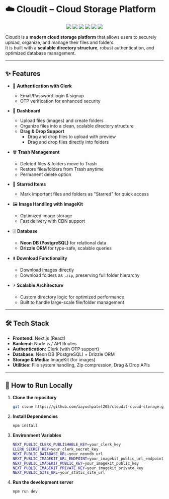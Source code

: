 # ☁️ Cloudit – Cloud Storage Platform

<p align="center">
  <a href="https://nextjs.org/"><img src="https://img.shields.io/badge/Next.js-000000?style=for-the-badge&logo=nextdotjs&logoColor=white" /></a>
  <a href="https://clerk.com/"><img src="https://img.shields.io/badge/Clerk-3B82F6?style=for-the-badge&logo=clerk&logoColor=white" /></a>
  <a href="https://www.postgresql.org/"><img src="https://img.shields.io/badge/PostgreSQL-316192?style=for-the-badge&logo=postgresql&logoColor=white" /></a>
  <a href="https://orm.drizzle.team/"><img src="https://img.shields.io/badge/Drizzle%20ORM-FFCA28?style=for-the-badge&logo=drizzle&logoColor=black" /></a>
  <a href="https://imagekit.io/"><img src="https://img.shields.io/badge/ImageKit-5C67F2?style=for-the-badge&logo=cloudinary&logoColor=white" /></a>
  <a href="https://neon.tech/"><img src="https://img.shields.io/badge/NeonDB-00E599?style=for-the-badge&logo=postgresql&logoColor=white" /></a>
</p>

Cloudit is a **modern cloud storage platform** that allows users to securely upload, organize, and manage their files and folders.  
It is built with a **scalable directory structure**, robust authentication, and optimized database management.  

---

## ✨ Features

- 🔐 **Authentication with Clerk**  
  - Email/Password login & signup  
  - OTP verification for enhanced security  

- 📂 **Dashboard**  
  - Upload files (images) and create folders  
  - Organize files into a clean, scalable directory structure  
  - **Drag & Drop Support**  
    - Drag and drop files to upload with preview  
    - Drag and drop files directly into folders  

- 🗑️ **Trash Management**  
  - Deleted files & folders move to Trash  
  - Restore files/folders from Trash anytime  
  - Permanent delete option  

- 🌟 **Starred Items**  
  - Mark important files and folders as "Starred" for quick access  

- 🖼️ **Image Handling with ImageKit**  
  - Optimized image storage  
  - Fast delivery with CDN support  

- 🗄️ **Database**  
  - **Neon DB (PostgreSQL)** for relational data  
  - **Drizzle ORM** for type-safe, scalable queries  

- ⬇️ **Download Functionality**  
  - Download images directly  
  - Download folders as `.zip`, preserving full folder hierarchy  

- ⚡ **Scalable Architecture**  
  - Custom directory logic for optimized performance  
  - Built to handle large-scale file/folder management  

---

## 🛠️ Tech Stack

- **Frontend:** Next.js (React)  
- **Backend:** Node.js / API Routes  
- **Authentication:** Clerk (with OTP support)  
- **Database:** Neon DB (PostgreSQL) + Drizzle ORM  
- **Storage & Media:** ImageKit (for images)  
- **Utilities:** File system handling, Zip compression, Drag & Drop APIs  

---

## 🚀 How to Run Locally

1. **Clone the repository**
   ```bash
   git clone https://github.com/aayushpatel205/cloudit-cloud-storage.git

2. **Install Dependencies**
   ```bash
   npm install

3. **Environment Variables**
    ```bash
    NEXT_PUBLIC_CLERK_PUBLISHABLE_KEY=your_clerk_key
    CLERK_SECRET_KEY=your_clerk_secret_key
    NEXT_PUBLIC_DATABASE_URL=your_neondb_url
    NEXT_PUBLIC_IMAGEKIT_URL_ENDPOINT=your_imagekit_public_url_endpoint
    NEXT_PUBLIC_IMAGEKIT_PUBLIC_KEY=your_imagekit_public_key
    NEXT_PUBLIC_IMAGEKIT_PRIVATE_KEY=your_imagekit_private_key
    NEXT_PUBLIC_SITE_URL=your_static_site_url

4. **Run the development server**
   ```bash
   npm run dev

